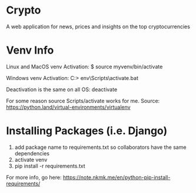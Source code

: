 # Crypto
A web application for news, prices and insights on the top cryptocurrencies

# Venv Info
Linux and MacOS venv Activation:
$ source myvenv/bin/activate

Windows venv Activation: 
C:\> env\Scripts\activate.bat

Deactivation is the same on all OS:
deactivate


For some reason source Scripts/activate works for me.
Source: https://python.land/virtual-environments/virtualenv


# Installing Packages (i.e. Django)
1) add package name to requirements.txt so collaborators have the same dependencies
2) activate venv
3) pip install -r requirements.txt

For more info, go here: https://note.nkmk.me/en/python-pip-install-requirements/